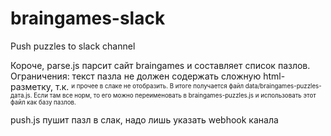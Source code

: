 # braingames-slack
Push puzzles to slack channel

Короче, parse.js парсит сайт braingames и составляет список пазлов.
Ограничения: текст пазла не должен содержать сложную html-разметку, т.к. <sup><sub> и прочее в слаке не отобразить. 
В итоге получается файл data/braingames-puzzles-дата.js. Если там все норм, то его можно переименовать в braingames-puzzles.js и использовать этот файл как базу пазлов.

push.js пушит пазл в слак, надо лишь указать webhook канала

